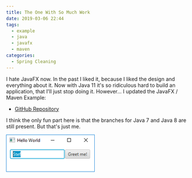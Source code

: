 ```yaml
---
title: The One With So Much Work
date: 2019-03-06 22:44
tags:
  - example
  - java
  - javafx
  - maven
categories:
  - Spring Cleaning
---
```


I hate JavaFX now. In the past I liked it, because I liked the design and everything about it. Now with Java 11 it's so ridiculous hard to build an application, that I'll just stop doing it. However... I updated the JavaFX / Maven Example:

- [GitHub Repository](https://github.com/slothsoft/example-javafx-maven)

<!-- more --> 

I think the only fun part here is that the branches for Java 7 and Java 8 are still present. But that's just me.

![Screenshot](https://raw.githubusercontent.com/slothsoft/example-javafx-maven/master/readme/screenshot.png)
